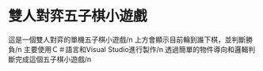# 雙人對弈五子棋小遊戲
這是一個雙人對弈的單機五子棋小遊戲/n
上方會顯示目前輪到誰下棋，並判斷勝負/n
主要使用Ｃ＃語言和Visual Studio進行製作/n
透過簡單的物件導向和邏輯判斷完成這個五子棋小遊戲/n






